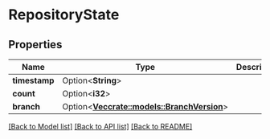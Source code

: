 # RepositoryState

## Properties

Name | Type | Description | Notes
------------ | ------------- | ------------- | -------------
**timestamp** | Option<**String**> |  | [optional]
**count** | Option<**i32**> |  | [optional]
**branch** | Option<[**Vec<crate::models::BranchVersion>**](branchVersion.md)> |  | [optional]

[[Back to Model list]](../README.md#documentation-for-models) [[Back to API list]](../README.md#documentation-for-api-endpoints) [[Back to README]](../README.md)


